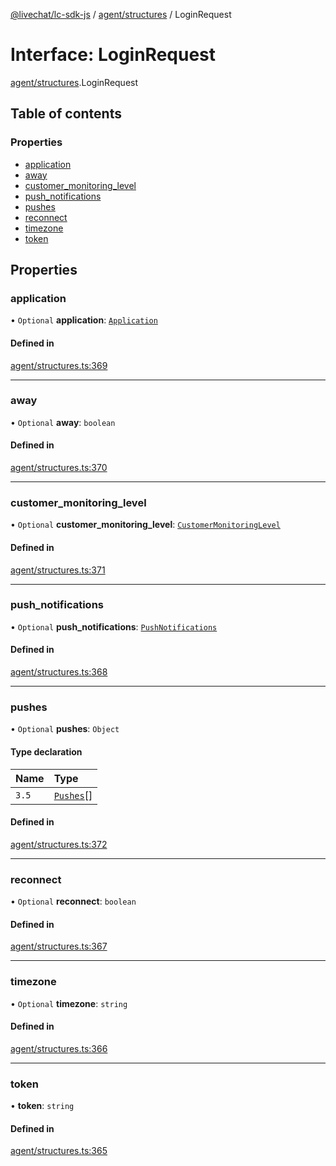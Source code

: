[@livechat/lc-sdk-js](../README.md) / [agent/structures](../modules/agent_structures.md) / LoginRequest

# Interface: LoginRequest

[agent/structures](../modules/agent_structures.md).LoginRequest

## Table of contents

### Properties

- [application](agent_structures.LoginRequest.md#application)
- [away](agent_structures.LoginRequest.md#away)
- [customer\_monitoring\_level](agent_structures.LoginRequest.md#customer_monitoring_level)
- [push\_notifications](agent_structures.LoginRequest.md#push_notifications)
- [pushes](agent_structures.LoginRequest.md#pushes)
- [reconnect](agent_structures.LoginRequest.md#reconnect)
- [timezone](agent_structures.LoginRequest.md#timezone)
- [token](agent_structures.LoginRequest.md#token)

## Properties

### application

• `Optional` **application**: [`Application`](agent_structures.Application.md)

#### Defined in

[agent/structures.ts:369](https://github.com/livechat/lc-sdk-js/blob/4da1eb6/src/agent/structures.ts#L369)

___

### away

• `Optional` **away**: `boolean`

#### Defined in

[agent/structures.ts:370](https://github.com/livechat/lc-sdk-js/blob/4da1eb6/src/agent/structures.ts#L370)

___

### customer\_monitoring\_level

• `Optional` **customer\_monitoring\_level**: [`CustomerMonitoringLevel`](../enums/agent_structures.CustomerMonitoringLevel.md)

#### Defined in

[agent/structures.ts:371](https://github.com/livechat/lc-sdk-js/blob/4da1eb6/src/agent/structures.ts#L371)

___

### push\_notifications

• `Optional` **push\_notifications**: [`PushNotifications`](agent_structures.PushNotifications.md)

#### Defined in

[agent/structures.ts:368](https://github.com/livechat/lc-sdk-js/blob/4da1eb6/src/agent/structures.ts#L368)

___

### pushes

• `Optional` **pushes**: `Object`

#### Type declaration

| Name | Type |
| :------ | :------ |
| `3.5` | [`Pushes`](../enums/agent_structures.Pushes.md)[] |

#### Defined in

[agent/structures.ts:372](https://github.com/livechat/lc-sdk-js/blob/4da1eb6/src/agent/structures.ts#L372)

___

### reconnect

• `Optional` **reconnect**: `boolean`

#### Defined in

[agent/structures.ts:367](https://github.com/livechat/lc-sdk-js/blob/4da1eb6/src/agent/structures.ts#L367)

___

### timezone

• `Optional` **timezone**: `string`

#### Defined in

[agent/structures.ts:366](https://github.com/livechat/lc-sdk-js/blob/4da1eb6/src/agent/structures.ts#L366)

___

### token

• **token**: `string`

#### Defined in

[agent/structures.ts:365](https://github.com/livechat/lc-sdk-js/blob/4da1eb6/src/agent/structures.ts#L365)
